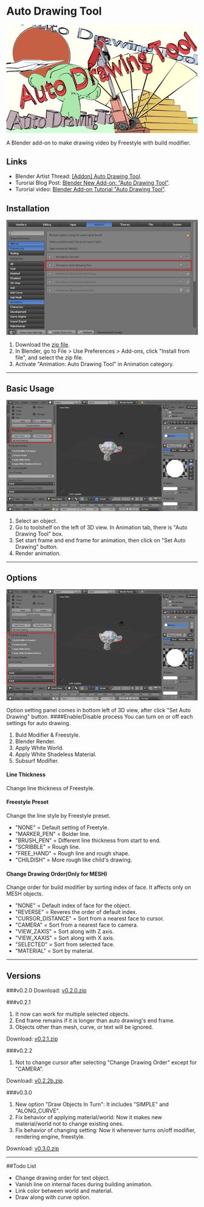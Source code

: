 # Auto Drawing Tool
![auto-draring_present_title2](./src/auto-draring_present_title2_small.jpg)

A Blender add-on to make drawing video by Freestyle with build modifier.

## Links
* Blender Artist Thread: [[Addon] Auto Drawing Tool](http://blenderartists.org/forum/showthread.php?394426-Addon-Auto-Drawing-Tool).
* Turorial Blog Post: [Blender New Add-on: “Auto Drawing Tool”](http://gappyfacets.com/2016/03/12/blender-new-add-auto-drawing-tool/).
* Turorial video: [Blender Add-on Tutorial "Auto Drawing Tool"](https://www.youtube.com/watch?v=girbIZIbGEc).

## Installation
![auto-drawing-tool_tutorial_install1](./src/auto-drawing-tool_tutorial_install1.png)

1. Download the [zip file](https://github.com/squarednob/auto-drawing-tool/raw/master/auto-drawing-tool.zip).
2. In Blender, go to File > Use Preferences > Add-ons, click "Install from file", and select the zip file.
3. Activate "Animation: Auto Drawing Tool" in Animation category.

---


## Basic Usage
![auto-drawing-tool_tutorial_toolshelf1](./src/auto-drawing-tool_tutorial_toolshelf1.png)

1. Select an object.
2. Go to toolshelf on the left of 3D view. In Animation tab, there is "Auto Drawing Tool" box.
3. Set start frame and end frame for animation, then click on "Set Auto Drawing" button.
4. Render animation.

---


## Options
![auto-drawing-tool_tutorial_options1](./src/auto-drawing-tool_tutorial_options1.png)

Option setting panel comes in bottom left of 3D view, after click "Set Auto Drawing" button.
####Enable/Disable process
You can turn on or off each settings for auto drawing.

1. Buld Modifier & Freestyle.
2. Blender Render.
3. Apply White World.
4. Apply White Shadeless Material.
5. Subsurf Modifier.

#### Line Thickness
Change line thickness of Freestyle.

#### Freestyle Preset
Change the line style by Freestyle preset.

* "NONE" = Default setting of Freetyle.
* "MARKER_PEN" = Bolder line.
* "BRUSH_PEN" = Different line thickness from start to end.
* "SCRIBBLE" = Rough line.
* "FREE_HAND" = Rough line and rough shape.
* "CHILDISH" = More rough like child's drawing.

#### Change Drawing Order(Only for MESH)
Change order for build modifier by sorting index of face.
It affects only on MESH objects.

* "NONE" = Default index of face for the object.
* "REVERSE" = Reveres the order of default index.
* "CURSOR_DISTANCE" = Sort from a nearest face to cursor.
* "CAMERA" = Sort from a nearest face to camera.
* "VIEW_ZAXIS" = Sort along with Z axis.
* "VIEW_XAXIS" = Sort along with X axis.
* "SELECTED" = Sort from selected face.
* "MATERIAL" = Sort by material.

---


## Versions
###v0.2.0
Download: [v0.2.0.zip](https://github.com/squarednob/auto-drawing-tool/archive/v0.2.0.zip)

###v0.2.1
1. It now can work for multiple selected objects.
2. End frame remains if it is longer than auto drawing's end frame.
3. Objects other than mesh, curve, or text will be ignored.

Download: [v0.2.1.zip](https://github.com/squarednob/auto-drawing-tool/archive/v0.2.1.zip)

###v0.2.2
1. Not to change cursor after selecting "Change Drawing Order" except for "CAMERA".

Download: [v0.2.2b.zip](https://github.com/squarednob/auto-drawing-tool/archive/v0.2.2b.zip).

###v0.3.0
1. New option "Draw Objects In Turn": It includes "SIMPLE" and "ALONG_CURVE".
2. Fix behavior of applying material/world: Now it makes new material/world not to change existing ones.
3. Fix behavior of changing setting: Now it whenever turns on/off modifier, rendering engine, freestyle.

Download: [v0.3.0.zip](https://github.com/squarednob/auto-drawing-tool/archive/v0.3.0.zip)

---

##Todo List
* Change drawing order for text object.
* Vanish line on internal faces during building animation.
* Link color between world and material.
* Draw along with curve option.